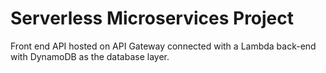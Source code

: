 # Serverless Microservices Project
Front end API hosted on API Gateway connected with a Lambda back-end with DynamoDB as the database layer.
